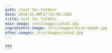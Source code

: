 ```yaml
---
path: /test-for-folders
date: 2019-11-08T17:31:58.336Z
title: test for folders
main-image: /src/images/salad.jpg
ingredients-image: /src/images/shish-kebab.jpg
other-images: /src/images/salad.jpg
---
```

???
